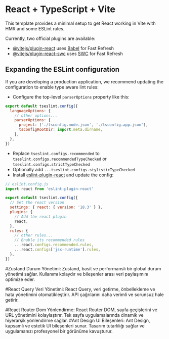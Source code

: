 # React + TypeScript + Vite

This template provides a minimal setup to get React working in Vite with HMR and some ESLint rules.

Currently, two official plugins are available:

- [@vitejs/plugin-react](https://github.com/vitejs/vite-plugin-react/blob/main/packages/plugin-react/README.md) uses [Babel](https://babeljs.io/) for Fast Refresh
- [@vitejs/plugin-react-swc](https://github.com/vitejs/vite-plugin-react-swc) uses [SWC](https://swc.rs/) for Fast Refresh

## Expanding the ESLint configuration

If you are developing a production application, we recommend updating the configuration to enable type aware lint rules:

- Configure the top-level `parserOptions` property like this:

```js
export default tseslint.config({
  languageOptions: {
    // other options...
    parserOptions: {
      project: ['./tsconfig.node.json', './tsconfig.app.json'],
      tsconfigRootDir: import.meta.dirname,
    },
  },
})
```

- Replace `tseslint.configs.recommended` to `tseslint.configs.recommendedTypeChecked` or `tseslint.configs.strictTypeChecked`
- Optionally add `...tseslint.configs.stylisticTypeChecked`
- Install [eslint-plugin-react](https://github.com/jsx-eslint/eslint-plugin-react) and update the config:

```js
// eslint.config.js
import react from 'eslint-plugin-react'

export default tseslint.config({
  // Set the react version
  settings: { react: { version: '18.3' } },
  plugins: {
    // Add the react plugin
    react,
  },
  rules: {
    // other rules...
    // Enable its recommended rules
    ...react.configs.recommended.rules,
    ...react.configs['jsx-runtime'].rules,
  },
})
```

#Zustand
 Durum Yönetimi: Zustand, basit ve performanslı bir global durum yönetimi sağlar. Kullanımı kolaydır ve bileşenler arası veri paylaşımını optimize eder.

#React Query
 Veri Yönetimi: React Query, veri getirme, önbellekleme ve hata yönetimini otomatikleştirir. API çağrılarını daha verimli ve sorunsuz hale getirir.

#React Router Dom 
  Yönlendirme: React Router DOM, sayfa geçişlerini ve URL yönetimini kolaylaştırır. Tek sayfa uygulamalarında dinamik ve hiyerarşik yönlendirme sağlar.
#Ant Design
  UI Bileşenleri: Ant Design, kapsamlı ve estetik UI bileşenleri sunar. Tasarım tutarlılığı sağlar ve uygulamanızı profesyonel bir görünüme kavuşturur.

